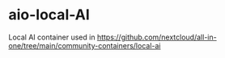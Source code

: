# aio-local-AI
Local AI container used in https://github.com/nextcloud/all-in-one/tree/main/community-containers/local-ai
